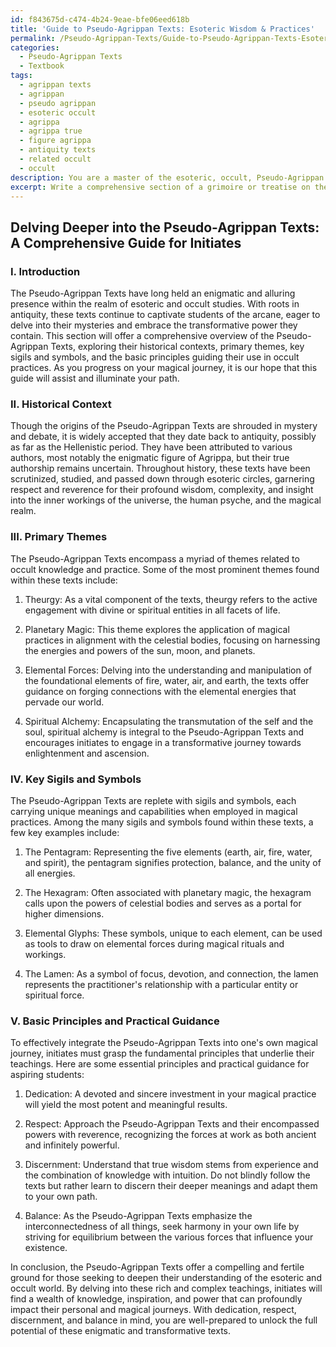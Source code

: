 ```yaml
---
id: f843675d-c474-4b24-9eae-bfe06eed618b
title: 'Guide to Pseudo-Agrippan Texts: Esoteric Wisdom & Practices'
permalink: /Pseudo-Agrippan-Texts/Guide-to-Pseudo-Agrippan-Texts-Esoteric-Wisdom-Practices/
categories:
  - Pseudo-Agrippan Texts
  - Textbook
tags:
  - agrippan texts
  - agrippan
  - pseudo agrippan
  - esoteric occult
  - agrippa
  - agrippa true
  - figure agrippa
  - antiquity texts
  - related occult
  - occult
description: You are a master of the esoteric, occult, Pseudo-Agrippan Texts and education, you have written many textbooks on the subject in ways that provide students with rich and deep understanding of the subject. You are being asked to write textbook-like sections on a topic and you do it with full context, explainability, and reliability in accuracy to the true facts of the topic at hand, in a textbook style that a student would easily be able to learn from, in a rich, engaging, and contextual way. Always include relevant context (such as formulas and history), related concepts, and in a way that someone can gain deep insights from.
excerpt: Write a comprehensive section of a grimoire or treatise on the Pseudo-Agrippan Texts, focusing on their historical context, primary themes, key sigils and symbols, and the basic principles underpinning their use in occult practices. Offer insights and practical guidance for initiates who are seeking to deepen their understanding of these esoteric texts and effectively incorporate their teachings into their own magical journey.
---
```


## Delving Deeper into the Pseudo-Agrippan Texts: A Comprehensive Guide for Initiates

### I. Introduction

The Pseudo-Agrippan Texts have long held an enigmatic and alluring presence within the realm of esoteric and occult studies. With roots in antiquity, these texts continue to captivate students of the arcane, eager to delve into their mysteries and embrace the transformative power they contain. This section will offer a comprehensive overview of the Pseudo-Agrippan Texts, exploring their historical contexts, primary themes, key sigils and symbols, and the basic principles guiding their use in occult practices. As you progress on your magical journey, it is our hope that this guide will assist and illuminate your path.

### II. Historical Context

Though the origins of the Pseudo-Agrippan Texts are shrouded in mystery and debate, it is widely accepted that they date back to antiquity, possibly as far as the Hellenistic period. They have been attributed to various authors, most notably the enigmatic figure of Agrippa, but their true authorship remains uncertain. Throughout history, these texts have been scrutinized, studied, and passed down through esoteric circles, garnering respect and reverence for their profound wisdom, complexity, and insight into the inner workings of the universe, the human psyche, and the magical realm.

### III. Primary Themes

The Pseudo-Agrippan Texts encompass a myriad of themes related to occult knowledge and practice. Some of the most prominent themes found within these texts include:

1. Theurgy: As a vital component of the texts, theurgy refers to the active engagement with divine or spiritual entities in all facets of life.

2. Planetary Magic: This theme explores the application of magical practices in alignment with the celestial bodies, focusing on harnessing the energies and powers of the sun, moon, and planets.

3. Elemental Forces: Delving into the understanding and manipulation of the foundational elements of fire, water, air, and earth, the texts offer guidance on forging connections with the elemental energies that pervade our world.

4. Spiritual Alchemy: Encapsulating the transmutation of the self and the soul, spiritual alchemy is integral to the Pseudo-Agrippan Texts and encourages initiates to engage in a transformative journey towards enlightenment and ascension.

### IV. Key Sigils and Symbols

The Pseudo-Agrippan Texts are replete with sigils and symbols, each carrying unique meanings and capabilities when employed in magical practices. Among the many sigils and symbols found within these texts, a few key examples include:

1. The Pentagram: Representing the five elements (earth, air, fire, water, and spirit), the pentagram signifies protection, balance, and the unity of all energies.

2. The Hexagram: Often associated with planetary magic, the hexagram calls upon the powers of celestial bodies and serves as a portal for higher dimensions.

3. Elemental Glyphs: These symbols, unique to each element, can be used as tools to draw on elemental forces during magical rituals and workings.

4. The Lamen: As a symbol of focus, devotion, and connection, the lamen represents the practitioner's relationship with a particular entity or spiritual force.

### V. Basic Principles and Practical Guidance

To effectively integrate the Pseudo-Agrippan Texts into one's own magical journey, initiates must grasp the fundamental principles that underlie their teachings. Here are some essential principles and practical guidance for aspiring students:

1. Dedication: A devoted and sincere investment in your magical practice will yield the most potent and meaningful results.

2. Respect: Approach the Pseudo-Agrippan Texts and their encompassed powers with reverence, recognizing the forces at work as both ancient and infinitely powerful.

3. Discernment: Understand that true wisdom stems from experience and the combination of knowledge with intuition. Do not blindly follow the texts but rather learn to discern their deeper meanings and adapt them to your own path.

4. Balance: As the Pseudo-Agrippan Texts emphasize the interconnectedness of all things, seek harmony in your own life by striving for equilibrium between the various forces that influence your existence.

In conclusion, the Pseudo-Agrippan Texts offer a compelling and fertile ground for those seeking to deepen their understanding of the esoteric and occult world. By delving into these rich and complex teachings, initiates will find a wealth of knowledge, inspiration, and power that can profoundly impact their personal and magical journeys. With dedication, respect, discernment, and balance in mind, you are well-prepared to unlock the full potential of these enigmatic and transformative texts.
